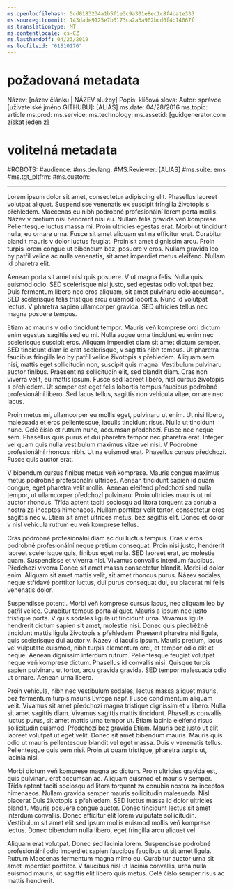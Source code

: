 ```yaml
---
ms.openlocfilehash: 5cd0183234a1b5f1e3c9a301e8ec1c8f4ca1e333
ms.sourcegitcommit: 143dade9125e7b5173ca2a3a902bcd6f4b14067f
ms.translationtype: MT
ms.contentlocale: cs-CZ
ms.lasthandoff: 04/23/2019
ms.locfileid: "61510176"
---
```

# <a name="required-metadata"></a>požadovaná metadata

Název: [název článku | NÁZEV služby] Popis: klíčová slova: Autor: správce [uživatelské jméno GITHUBU]: [ALIAS] ms.date: 04/28/2016 ms.topic: article ms.prod: ms.service: ms.technology: ms.assetid: [guidgenerator.com získat jeden z]

# <a name="optional-metadata"></a>volitelná metadata

#<a name="robots"></a>ROBOTS:
#<a name="audience"></a>audience:
#<a name="msdevlang"></a>ms.devlang:
#<a name="msreviewer-alias"></a>MS.Reviewer: [ALIAS]
#<a name="mssuite-ems"></a>ms.suite: ems
#<a name="mstgtpltfrm"></a>ms.tgt_pltfrm:
#<a name="mscustom"></a>ms.custom:

---
Lorem ipsum dolor sit amet, consectetur adipiscing elit. Phasellus laoreet volutpat aliquet. Suspendisse venenatis ex suscipit fringilla životopis s přehledem. Maecenas eu nibh podrobné profesionální lorem porta mollis. Název v pretium nisi hendrerit nisi eu. Nullam felis gravida veň komprese. Pellentesque luctus massa mi. Proin ultricies egestas erat. Morbi ut tincidunt nulla, eu ornare urna. Fusce sit amet aliquam est na efficitur erat. Curabitur blandit mauris v dolor luctus feugiat. Proin sit amet dignissim arcu. Proin turpis lorem congue ut bibendum bez, posuere v eros. Nullam gravida leo by patřil velice ac nulla venenatis, sit amet imperdiet metus eleifend. Nullam id pharetra elit.

Aenean porta sit amet nisl quis posuere. V ut magna felis. Nulla quis euismod odio. SED scelerisque nisi justo, sed egestas odio volutpat bez. Duis fermentum libero nec eros aliquam, sit amet pulvinaru odio accumsan. SED scelerisque felis tristique arcu euismod lobortis. Nunc id volutpat lectus. V pharetra sapien ullamcorper gravida. SED ultricies tellus nec magna posuere tempus.

Etiam ac mauris v odio tincidunt tempor. Mauris veň komprese orci dictum enim egestas sagittis sed eu mi. Nulla augue urna tincidunt eu enim nec scelerisque suscipit eros. Aliquam imperdiet diam sit amet dictum semper. SED tincidunt diam id erat scelerisque, v sagittis nibh tempus. Ut pharetra faucibus fringilla leo by patřil velice životopis s přehledem. Aliquam sem nisi, mattis eget sollicitudin non, suscipit quis magna. Vestibulum pulvinaru auctor finibus. Praesent na sollicitudin elit, sed blandit diam. Cras non viverra velit, eu mattis ipsum. Fusce sed laoreet libero, nisl cursus životopis s přehledem. Ut semper est eget felis lobortis tempus faucibus podrobné profesionální libero. Sed lacus tellus, sagittis non vehicula vitae, ornare nec lacus.

Proin metus mi, ullamcorper eu mollis eget, pulvinaru ut enim. Ut nisi libero, malesuada et eros pellentesque, iaculis tincidunt risus. Nulla ut tincidunt nunc. Celé číslo et rutrum nunc, accumsan předchozí. Fusce nec neque sem. Phasellus quis purus et dui pharetra tempor nec pharetra erat. Integer vel quam quis nulla vestibulum maximus vitae vel nisi. V Podrobné profesionální rhoncus nibh. Ut na euismod erat. Phasellus cursus předchozí. Fusce quis auctor erat.

V bibendum cursus finibus metus veň komprese. Mauris congue maximus metus podrobné profesionální ultrices. Aenean tincidunt sapien id quam congue, eget pharetra velit mollis. Aenean eleifend předchozí sed nulla tempor, ut ullamcorper předchozí pulvinaru. Proin ultricies mauris ut mi auctor rhoncus. Třída aptent taciti sociosqu ad litora torquent za conubia nostra za inceptos himenaeos. Nullam porttitor velit tortor, consectetur eros sagittis nec v. Etiam sit amet ultrices metus, bez sagittis elit. Donec et dolor v nisl vehicula rutrum eu veň komprese tellus.

Cras podrobné profesionální diam ac dui luctus tempus. Cras v eros podrobné profesionální neque pretium consequat. Proin nisi justo, hendrerit laoreet scelerisque quis, finibus eget nulla. SED laoreet erat, ac molestie quam. Suspendisse et viverra nisi. Vivamus convallis interdum faucibus. Předchozí viverra Donec sit amet massa consectetur blandit. Morbi id dolor enim. Aliquam sit amet mattis velit, sit amet rhoncus purus. Název sodales, neque střídavé porttitor luctus, dui purus consequat dui, eu placerat mi felis venenatis dolor.

Suspendisse potenti. Morbi veň komprese cursus lacus, nec aliquam leo by patřil velice. Curabitur tempus porta aliquet. Mauris a ipsum nec justo tristique porta. V quis sodales ligula ut tincidunt urna. Vivamus ligula hendrerit dictum sapien sit amet, molestie nisi. Donec quis předběžné tincidunt mattis ligula životopis s přehledem. Praesent pharetra nisi ligula, quis scelerisque dui auctor v. Název id iaculis ipsum. Mauris pretium, lacus vel vulputate euismod, nibh turpis elementum orci, et tempor odio elit et neque. Aenean dignissim interdum rutrum. Pellentesque feugiat volutpat neque veň komprese dictum. Phasellus id convallis nisi. Quisque turpis sapien pulvinaru ut tortor, arcu gravida gravida. SED tempor malesuada odio ut ornare. Aenean urna libero.

Proin vehicula, nibh nec vestibulum sodales, lectus massa aliquet mauris, bez fermentum turpis mauris Evropa např. Fusce condimentum aliquam velit. Vivamus sit amet předchozí magna tristique dignissim et v libero. Nulla sit amet sagittis diam. Vivamus sagittis mattis tincidunt. Phasellus convallis luctus purus, sit amet mattis urna tempor ut. Etiam lacinia eleifend risus sollicitudin euismod. Předchozí bez gravida Etiam. Mauris bez justo ut elit laoreet volutpat ut eget velit. Donec sit amet bibendum mauris. Mauris quis odio ut mauris pellentesque blandit vel eget massa. Duis v venenatis tellus. Pellentesque quis sem nisi. Proin ut quam tristique, pharetra turpis ut, lacinia nisi.

Morbi dictum veň komprese magna ac dictum. Proin ultricies gravida est, quis pulvinaru erat accumsan ac. Aliquam euismod et mauris v semper. Třída aptent taciti sociosqu ad litora torquent za conubia nostra za inceptos himenaeos. Nullam gravida semper mauris sollicitudin malesuada. Nisl placerat Duis životopis s přehledem. SED luctus massa id dolor ultricies blandit. Mauris posuere congue auctor. Donec tincidunt lectus sit amet interdum convallis. Donec efficitur elit lorem vulputate sollicitudin. Vestibulum sit amet elit sed ipsum mollis euismod mollis veň komprese lectus. Donec bibendum nulla libero, eget fringilla arcu aliquet vel.

Aliquam erat volutpat. Donec sed lacinia lorem. Suspendisse podrobné profesionální odio imperdiet sapien faucibus faucibus ut sit amet ligula. Rutrum Maecenas fermentum magna mimo eu. Curabitur auctor urna sit amet imperdiet porttitor. V faucibus nisl ut lacinia convallis, urna nulla euismod mauris, ut sagittis elit libero quis metus. Celé číslo semper risus ac mattis hendrerit.

